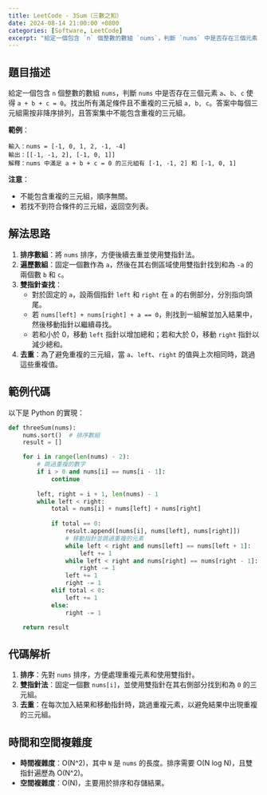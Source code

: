 ```yaml
---
title: LeetCode - 3Sum（三數之和）
date: 2024-08-14 21:00:00 +0800
categories: [Software, LeetCode]
excerpt: "給定一個包含 `n` 個整數的數組 `nums`，判斷 `nums` 中是否存在三個元素 `a`、`b`、`c` 使得 `a + b + c = 0`。找出所有滿足條件且不重複的三元組 `a, b, c`。答案中每個三元組需按非降序排列，且答案集中不能包含重複的三元組"
---
```


## 題目描述
給定一個包含 `n` 個整數的數組 `nums`，判斷 `nums` 中是否存在三個元素 `a`、`b`、`c` 使得 `a + b + c = 0`。找出所有滿足條件且不重複的三元組 `a, b, c`。答案中每個三元組需按非降序排列，且答案集中不能包含重複的三元組。

**範例**：

```
輸入：nums = [-1, 0, 1, 2, -1, -4]
輸出：[[-1, -1, 2], [-1, 0, 1]]
解釋：nums 中滿足 a + b + c = 0 的三元組有 [-1, -1, 2] 和 [-1, 0, 1]
```

**注意**：
- 不能包含重複的三元組，順序無關。
- 若找不到符合條件的三元組，返回空列表。

## 解法思路
1. **排序數組**：將 `nums` 排序，方便後續去重並使用雙指針法。
2. **遍歷數組**：固定一個數作為 `a`，然後在其右側區域使用雙指針找到和為 `-a` 的兩個數 `b` 和 `c`。
3. **雙指針查找**：
   - 對於固定的 `a`，設兩個指針 `left` 和 `right` 在 `a` 的右側部分，分別指向頭尾。
   - 若 `nums[left] + nums[right] + a == 0`，則找到一組解並加入結果中，然後移動指針以繼續尋找。
   - 若和小於 0，移動 `left` 指針以增加總和；若和大於 0，移動 `right` 指針以減少總和。
4. **去重**：為了避免重複的三元組，當 `a`、`left`、`right` 的值與上次相同時，跳過這些重複值。

## 範例代碼

以下是 Python 的實現：

```python
def threeSum(nums):
    nums.sort()  # 排序數組
    result = []

    for i in range(len(nums) - 2):
        # 跳過重複的數字
        if i > 0 and nums[i] == nums[i - 1]:
            continue
        
        left, right = i + 1, len(nums) - 1
        while left < right:
            total = nums[i] + nums[left] + nums[right]
            
            if total == 0:
                result.append([nums[i], nums[left], nums[right]])
                # 移動指針並跳過重複的元素
                while left < right and nums[left] == nums[left + 1]:
                    left += 1
                while left < right and nums[right] == nums[right - 1]:
                    right -= 1
                left += 1
                right -= 1
            elif total < 0:
                left += 1
            else:
                right -= 1

    return result
```

## 代碼解析
1. **排序**：先對 `nums` 排序，方便處理重複元素和使用雙指針。
2. **雙指針法**：固定一個數 `nums[i]`，並使用雙指針在其右側部分找到和為 `0` 的三元組。
3. **去重**：在每次加入結果和移動指針時，跳過重複元素，以避免結果中出現重複的三元組。

## 時間和空間複雜度
- **時間複雜度**：O(N^2)，其中 `N` 是 `nums` 的長度。排序需要 O(N log N)，且雙指針遍歷為 O(N^2)。
- **空間複雜度**：O(N)，主要用於排序和存儲結果。
